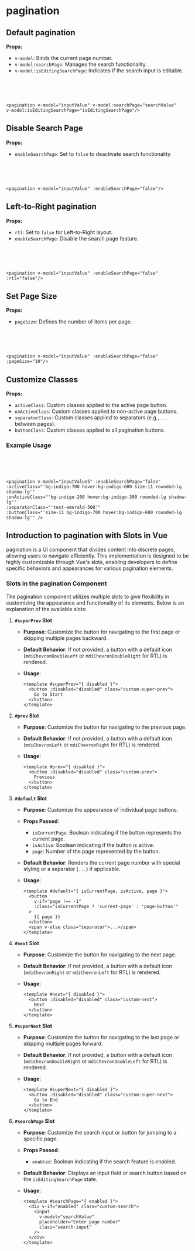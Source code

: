# pagination

<script setup>
import { ref } from 'vue'

const inputValue1 = ref()
const inputValue2 = ref()
const inputValue3 = ref()
const inputValue4 = ref()
const inputValue5 = ref()
const inputValue6 = ref()
const inputValue7 = ref()
const inputValue8 = ref()
const inputValue9 = ref()
const inputValue10 = ref()
const searchValue = ref()
const isEditingSearchPage = ref()
</script>

## Default pagination

**Props:**

- `v-model`: Binds the current page number.
- `v-model:searchPage`: Manages the search functionality.
- `v-model:isEditingSearchPage`: Indicates if the search input is editable.
<br>

<br>
<pagination v-model="inputValue1" v-model:searchPage="searchValue" v-model:isEditingSearchPage="isEditingSearchPage"/>
<br>

```vue
<pagination v-model="inputValue" v-model:searchPage="searchValue" 
v-model:isEditingSearchPage="isEditingSearchPage"/>
```

## Disable Search Page

**Props:**

- `enableSearchPage`: Set to `false` to deactivate search functionality.
<br>

<br>
<pagination v-model="inputValue3" :enableSearchPage="false"/>
<br>

```vue
<pagination v-model="inputValue" :enableSearchPage="false"/>
```

## Left-to-Right pagination

**Props:**

- `rtl`: Set to `false` for Left-to-Right layout.
- `enableSearchPage`: Disable the search page feature.
<br>

<br>

<div >
<pagination v-model="inputValue2" :enableSearchPage="false" :rtl="false"/>
</div>
<br>

```vue
<pagination v-model="inputValue" :enableSearchPage="false" :rtl="false"/>
```

## Set Page Size

**Props:**

- `pageSize`: Defines the number of items per page.
<br>

<br>
<pagination v-model="inputValue4" :enableSearchPage="false" :pageSize="10"/>
<br>

```vue
<pagination v-model="inputValue" :enableSearchPage="false" :pageSize="10"/>

```

## Customize Classes

**Props:**

- `activeClass`: Custom classes applied to the active page button.
- `onActiveClass`: Custom classes applied to non-active page buttons.
- `separatorClass`: Custom classes applied to separators (e.g., `...` between pages).
- `buttonClass`: Custom classes applied to all pagination buttons.

### Example Usage

<br>
<br>
<pagination v-model="inputValue5" :enableSearchPage="false" :activeClass="'bg-indigo-700 hover:bg-indigo-600 size-11 rounded-lg shadow-lg'" :onActiveClass="'bg-indigo-200 hover:bg-indigo-300 rounded-lg shadow-lg'" :separatorClass="'text-emerald-500'" :buttonClass="'size-11 bg-indigo-700 hover:bg-indigo-600 rounded-lg shadow-lg'" />

<br>

```vue
<pagination v-model="inputValue5" :enableSearchPage="false" 
:activeClass="'bg-indigo-700 hover:bg-indigo-600 size-11 rounded-lg shadow-lg'" 
:onActiveClass="'bg-indigo-200 hover:bg-indigo-300 rounded-lg shadow-lg'" 
:separatorClass="'text-emerald-500'" 
:buttonClass="'size-11 bg-indigo-700 hover:bg-indigo-600 rounded-lg shadow-lg'" />
```

## Introduction to pagination with Slots in Vue

pagination is a UI component that divides content into discrete pages, allowing users to navigate efficiently. This implementation is designed to be highly customizable through Vue's slots, enabling developers to define specific behaviors and appearances for various pagination elements.

### Slots in the pagination Component

The pagination component utilizes multiple slots to give flexibility in customizing the appearance and functionality of its elements. Below is an explanation of the available slots:

1. **`#superPrev` Slot**
   - **Purpose**: Customize the button for navigating to the first page or skipping multiple pages backward.
   - **Default Behavior**: If not provided, a button with a default icon (`mdiChevronDoubleLeft` or `mdiChevronDoubleRight` for RTL) is rendered.
   - **Usage**:

     ```vue
     <template #superPrev="{ disabled }">
       <button :disabled="disabled" class="custom-super-prev">
         Go to Start
       </button>
     </template>
     ```

2. **`#prev` Slot**
   - **Purpose**: Customize the button for navigating to the previous page.
   - **Default Behavior**: If not provided, a button with a default icon (`mdiChevronLeft` or `mdiChevronRight` for RTL) is rendered.
   - **Usage**:

     ```vue
     <template #prev="{ disabled }">
       <button :disabled="disabled" class="custom-prev">
         Previous
       </button>
     </template>
     ```

3. **`#default` Slot**
   - **Purpose**: Customize the appearance of individual page buttons.
   - **Props Passed**:
     - `isCurrentPage`: Boolean indicating if the button represents the current page.
     - `isActive`: Boolean indicating if the button is active.
     - `page`: Number of the page represented by the button.
   - **Default Behavior**: Renders the current page number with special styling or a separator (`...`) if applicable.
   - **Usage**:

     ```vue
     <template #default="{ isCurrentPage, isActive, page }">
       <button
         v-if="page !== -1"
         :class="isCurrentPage ? 'current-page' : 'page-button'"
       >
         {{ page }}
       </button>
       <span v-else class="separator">...</span>
     </template>
     ```

4. **`#next` Slot**
   - **Purpose**: Customize the button for navigating to the next page.
   - **Default Behavior**: If not provided, a button with a default icon (`mdiChevronRight` or `mdiChevronLeft` for RTL) is rendered.
   - **Usage**:

     ```vue
     <template #next="{ disabled }">
       <button :disabled="disabled" class="custom-next">
         Next
       </button>
     </template>
     ```

5. **`#superNext` Slot**
   - **Purpose**: Customize the button for navigating to the last page or skipping multiple pages forward.
   - **Default Behavior**: If not provided, a button with a default icon (`mdiChevronDoubleRight` or `mdiChevronDoubleLeft` for RTL) is rendered.
   - **Usage**:

     ```vue
     <template #superNext="{ disabled }">
       <button :disabled="disabled" class="custom-super-next">
         Go to End
       </button>
     </template>
     ```

6. **`#searchPage` Slot**
   - **Purpose**: Customize the search input or button for jumping to a specific page.
   - **Props Passed**:
     - `enabled`: Boolean indicating if the search feature is enabled.
   - **Default Behavior**: Displays an input field or search button based on the `isEditingSearchPage` state.
   - **Usage**:

     ```vue
     <template #searchPage="{ enabled }">
       <div v-if="enabled" class="custom-search">
         <input
           v-model="searchValue"
           placeholder="Enter page number"
           class="search-input"
         />
       </div>
     </template>
     ```
